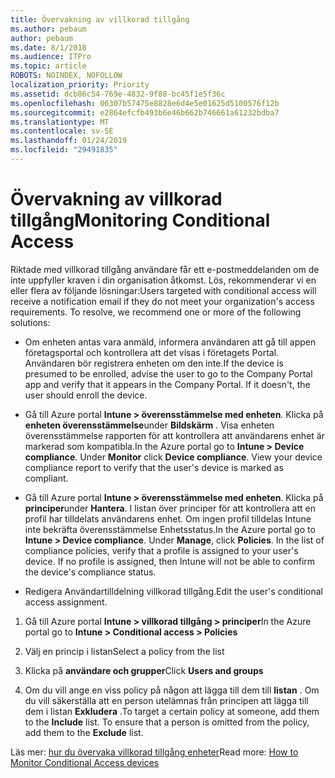 ```yaml
---
title: Övervakning av villkorad tillgång
ms.author: pebaum
author: pebaum
ms.date: 8/1/2018
ms.audience: ITPro
ms.topic: article
ROBOTS: NOINDEX, NOFOLLOW
localization_priority: Priority
ms.assetid: dcb86c54-769e-4832-9f88-bc45f1e5f36c
ms.openlocfilehash: 06307b57475e8828e6d4e5e01625d5100576f12b
ms.sourcegitcommit: e2864efcfb493b6e46b662b746661a61232bdba7
ms.translationtype: MT
ms.contentlocale: sv-SE
ms.lasthandoff: 01/24/2019
ms.locfileid: "29491835"
---
```

# <a name="monitoring-conditional-access"></a><span data-ttu-id="c7ffe-102">Övervakning av villkorad tillgång</span><span class="sxs-lookup"><span data-stu-id="c7ffe-102">Monitoring Conditional Access</span></span>

<span data-ttu-id="c7ffe-p101">Riktade med villkorad tillgång användare får ett e-postmeddelanden om de inte uppfyller kraven i din organisation åtkomst. Lös, rekommenderar vi en eller flera av följande lösningar:</span><span class="sxs-lookup"><span data-stu-id="c7ffe-p101">Users targeted with conditional access will receive a notification email if they do not meet your organization's access requirements. To resolve, we recommend one or more of the following solutions:</span></span>
  
- <span data-ttu-id="c7ffe-p102">Om enheten antas vara anmäld, informera användaren att gå till appen företagsportal och kontrollera att det visas i företagets Portal. Användaren bör registrera enheten om den inte.</span><span class="sxs-lookup"><span data-stu-id="c7ffe-p102">If the device is presumed to be enrolled, advise the user to go to the Company Portal app and verify that it appears in the Company Portal. If it doesn't, the user should enroll the device.</span></span>
    
- <span data-ttu-id="c7ffe-p103">Gå till Azure portal **Intune \> överensstämmelse med enheten**. Klicka på **enheten överensstämmelse**under **Bildskärm** . Visa enheten överensstämmelse rapporten för att kontrollera att användarens enhet är markerad som kompatibla.</span><span class="sxs-lookup"><span data-stu-id="c7ffe-p103">In the Azure portal go to **Intune \> Device compliance**. Under **Monitor** click **Device compliance**. View your device compliance report to verify that the user's device is marked as compliant.</span></span> 
    
- <span data-ttu-id="c7ffe-p104">Gå till Azure portal **Intune \> överensstämmelse med enheten**. Klicka på **principer**under **Hantera**. I listan över principer för att kontrollera att en profil har tilldelats användarens enhet. Om ingen profil tilldelas Intune inte bekräfta överensstämmelse Enhetsstatus.</span><span class="sxs-lookup"><span data-stu-id="c7ffe-p104">In the Azure portal go to **Intune \> Device compliance**. Under **Manage**, click **Policies**. In the list of compliance policies, verify that a profile is assigned to your user's device. If no profile is assigned, then Intune will not be able to confirm the device's compliance status.</span></span> 
    
- <span data-ttu-id="c7ffe-114">Redigera Användartilldelning villkorad tillgång.</span><span class="sxs-lookup"><span data-stu-id="c7ffe-114">Edit the user's conditional access assignment.</span></span>
    
1. <span data-ttu-id="c7ffe-115">Gå till Azure portal **Intune \> villkorad tillgång \> principer**</span><span class="sxs-lookup"><span data-stu-id="c7ffe-115">In the Azure portal go to **Intune \> Conditional access \> Policies**</span></span>
    
2. <span data-ttu-id="c7ffe-116">Välj en princip i listan</span><span class="sxs-lookup"><span data-stu-id="c7ffe-116">Select a policy from the list</span></span>
    
3. <span data-ttu-id="c7ffe-117">Klicka på **användare och grupper**</span><span class="sxs-lookup"><span data-stu-id="c7ffe-117">Click **Users and groups**</span></span>
    
4. <span data-ttu-id="c7ffe-p105">Om du vill ange en viss policy på någon att lägga till dem till **listan** . Om du vill säkerställa att en person utelämnas från principen att lägga till dem i listan **Exkludera** .</span><span class="sxs-lookup"><span data-stu-id="c7ffe-p105">To target a certain policy at someone, add them to the **Include** list. To ensure that a person is omitted from the policy, add them to the **Exclude** list.</span></span> 
    
<span data-ttu-id="c7ffe-120">Läs mer: [hur du övervaka villkorad tillgång enheter](https://docs.microsoft.com/en-us/intune/conditional-access-exchange-monitor)</span><span class="sxs-lookup"><span data-stu-id="c7ffe-120">Read more: [How to Monitor Conditional Access devices](https://docs.microsoft.com/en-us/intune/conditional-access-exchange-monitor)</span></span>
  

